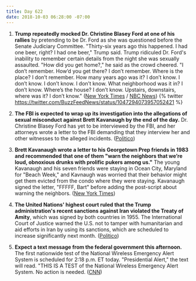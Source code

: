 ```yaml
---
title: Day 622
date: 2018-10-03 06:28:00 -07:00
---
```


1. **Trump repeatedly mocked Dr. Christine Blasey Ford at one of his rallies** by pretending to be Dr. Ford as she was questioned before the Senate Judiciary Committee. "Thirty-six years ago this happened. I had one beer, right? I had one beer," Trump said. Trump ridiculed Dr. Ford's inability to remember certain details from the night she was sexually assaulted. "How did you get home?," he said as the crowd cheered. "I don’t remember. How’d you get there? I don’t remember. Where is the place? I don’t remember. How many years ago was it? I don’t know. I don’t know. I don’t know. I don’t know. What neighborhood was it in? I don’t know. Where’s the house? I don’t know. Upstairs, downstairs, where was it? I don’t know." ([New York Times](https://www.nytimes.com/2018/10/02/us/politics/trump-me-too.html) / [NBC News](https://www.nbcnews.com/politics/politics-news/trump-mocks-christine-blasey-ford-mississippi-campaign-rally-n916061))
   {% twitter https://twitter.com/BuzzFeedNews/status/1047294073957052421 %}

2. **The FBI is expected to wrap up its investigation into the allegations of sexual misconduct against Brett Kavanaugh by the end of the day.** Dr. Christine Blasey Ford has yet to be interviewed by the FBI, and her attorneys wrote a letter to the FBI demanding that they interview her and other witnesses to the alleged incidents. ([Politico](https://www.politico.com/story/2018/10/02/when-will-senate-vote-brett-kavanaugh-861232))

3. **Brett Kavanaugh wrote a letter to his Georgetown Prep friends in 1983 and recommended that one of them "warn the neighbors that we’re loud, obnoxious drunks with prolific pukers among us."** The young Kavanaugh and his seven friends were staying in Ocean City, Maryland for "Beach Week," and Kavnaugh was worried that their behavior might get them evicted from the condo where they were staying. Kavanaugh signed the letter, "FFFFF, Bart" before adding the post-script about warning the neighbors. ([New York Times](https://www.nytimes.com/2018/10/02/us/brett-kavanaugh-georgetown-prep.html))

4. **The United Nations' highest court ruled that the Trump administration's recent sanctions against Iran violated the Treaty of Amity**, which was signed by both countries in 1955. The International Court of Justice warned the U.S. not to tamper with humanitarian and aid efforts in Iran by using its sanctions, which are scheduled to increase significantly next month. ([Politico](https://www.politico.com/story/2018/10/03/iran-sanctions-lift-un-864134))

5. **Expect a text message from the federal government this afternoon.** The first nationwide test of the National Wireless Emergency Alert System is scheduled for 2:18 p.m. ET today. "Presidential Alert," the text will read. "THIS IS A TEST of the National Wireless Emergency Alert System. No action is needed. ([CNN](https://www.cnn.com/2018/10/03/politics/cellphone-federal-emergency-alert-system-test/index.html))